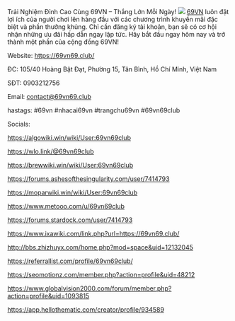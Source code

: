 Trải Nghiệm Đỉnh Cao Cùng 69VN – Thắng Lớn Mỗi Ngày!
![](https://69vn69.club/wp-content/uploads/2024/12/69vn-trang-chu-69vn-chinh-thuc-nha-cai-uy-tin-1-1536x480.jpg)
[69VN](https://69vn69.club/) luôn đặt lợi ích của người chơi lên hàng đầu với các chương trình khuyến mãi đặc biệt và phần thưởng khủng. Chỉ cần đăng ký tài khoản, bạn sẽ có cơ hội nhận những ưu đãi hấp dẫn ngay lập tức. Hãy bắt đầu ngay hôm nay và trở thành một phần của cộng đồng 69VN!

Website: https://69vn69.club/

ĐC: 105/40 Hoàng Bật Đạt, Phường 15, Tân Bình, Hồ Chí Minh, Việt Nam

SĐT: 0903212756

Email: contact@69vn69.club

hastags: #69vn #nhacai69vn #trangchu69vn #69vn69club

Socials:

https://algowiki.win/wiki/User:69vn69club

https://wlo.link/@69vn69club

https://brewwiki.win/wiki/User:69vn69club

https://forums.ashesofthesingularity.com/user/7414793

https://moparwiki.win/wiki/User:69vn69club

https://www.metooo.com/u/69vn69club

https://forums.stardock.com/user/7414793

https://www.ixawiki.com/link.php?url=https://69vn69.club/

http://bbs.zhizhuyx.com/home.php?mod=space&uid=12132045

https://referrallist.com/profile/69vn69club/

https://seomotionz.com/member.php?action=profile&uid=48212

https://www.globalvision2000.com/forum/member.php?action=profile&uid=1093815

https://app.hellothematic.com/creator/profile/934589